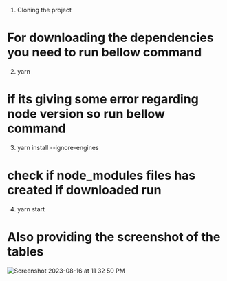 1. Cloning the project 

# For downloading the dependencies you need to run bellow command

2. yarn

# if its giving some error regarding node version so run bellow command

3. yarn install --ignore-engines   

# check if node_modules files has created if downloaded run

4. yarn start

# Also providing the screenshot of the tables

![Screenshot 2023-08-16 at 11 32 50 PM](https://github.com/officialgyanendra/Manufac-Assignment/assets/38563011/38434198-5dcc-4213-8985-b5d3fa94db00)
